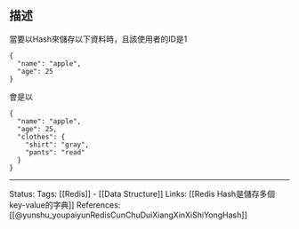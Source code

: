 ## 描述

當要以Hash來儲存以下資料時，且該使用者的ID是1

```
{
  "name": "apple",
  "age": 25
}
```

會是以


```
{
  "name": "apple",
  "age": 25,
  "clothes": {
    "shirt": "gray",
    "pants": "read"
  }
}
```


---
Status: 
Tags:
[[Redis]] - [[Data Structure]]
Links:
[[Redis Hash是儲存多個key-value的字典]]
References:
[[@yunshu_youpaiyunRedisCunChuDuiXiangXinXiShiYongHash]]